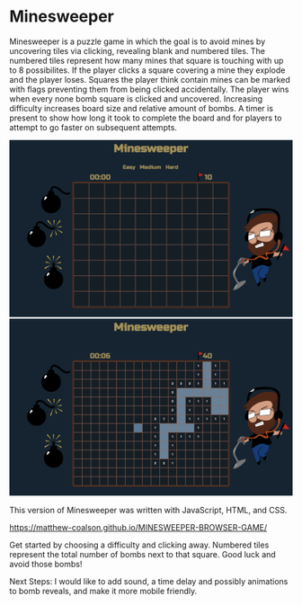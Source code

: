 # Minesweeper



Minesweeper is a puzzle game in which the goal is to avoid mines by uncovering tiles via clicking, revealing blank and numbered tiles. The numbered tiles represent how many mines that square is touching with up to 8 possibilites. If the player clicks a square covering a mine they explode and the player loses. Squares the player think contain mines can be marked with flags preventing them from being clicked accidentally. The player wins when every none bomb square is clicked and uncovered. Increasing difficulty increases board size and relative amount of bombs. A timer is present to show how long it took to complete the board and for players to attempt to go faster on subsequent attempts.

![](imgs/ScreenShot1.png)
![](imgs/ScreenShot2.png)

This version of Minesweeper was written with JavaScript, HTML, and CSS.

https://matthew-coalson.github.io/MINESWEEPER-BROWSER-GAME/

Get started by choosing a difficulty and clicking away. Numbered tiles represent the total number of bombs next to that square. Good luck and avoid those bombs!

Next Steps: I would like to add sound, a time delay and possibly animations to bomb reveals, and make it more mobile friendly.

